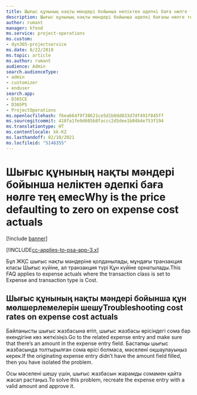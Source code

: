 ```yaml
---
title: Шығыс құнының нақты мәндері бойынша неліктен әдепкі баға нөлге тең емес?
description: Шығыс құнының нақты мәндері бойынша әдепкі бағаны нөлге теңестіріңіз.
author: rumant
manager: kfend
ms.service: project-operations
ms.custom:
- dyn365-projectservice
ms.date: 8/22/2018
ms.topic: article
ms.author: rumant
audience: Admin
search.audienceType:
- admin
- customizer
- enduser
search.app:
- D365CE
- D365PS
- ProjectOperations
ms.openlocfilehash: f6ea664f9f38621ce5d1b0dd033d7df491f845ff
ms.sourcegitcommit: 418fa1fe9d605b8faccc2d5dee1b04b4e753f194
ms.translationtype: HT
ms.contentlocale: kk-KZ
ms.lasthandoff: 02/10/2021
ms.locfileid: "5146355"
---
```

# <a name="why-is-the-price-defaulting-to-zero-on-expense-cost-actuals"></a><span data-ttu-id="b61e0-103">Шығыс құнының нақты мәндері бойынша неліктен әдепкі баға нөлге тең емес</span><span class="sxs-lookup"><span data-stu-id="b61e0-103">Why is the price defaulting to zero on expense cost actuals</span></span>

[!include [banner](../includes/psa-now-project-operations.md)]

[!INCLUDE[cc-applies-to-psa-app-3.x](../includes/cc-applies-to-psa-app-3x.md)]

<span data-ttu-id="b61e0-104">Бұл ЖҚС шығыс нақты мәндеріне қолданылады, мұндағы транзакция класы Шығыс күйіне, ал транзакция түрі Құн күйіне орнатылады.</span><span class="sxs-lookup"><span data-stu-id="b61e0-104">This FAQ applies to expense actuals where the transaction class is set to Expense and transaction type is Cost.</span></span>

## <a name="troubleshooting-cost-rates-on-expense-cost-actuals"></a><span data-ttu-id="b61e0-105">Шығыс құнының нақты мәндері бойынша құн мөлшерлемелерін шешу</span><span class="sxs-lookup"><span data-stu-id="b61e0-105">Troubleshooting cost rates on expense cost actuals</span></span>

<span data-ttu-id="b61e0-106">Байланысты шығыс жазбасына өтіп, шығыс жазбасы өрісіндегі сома бар екендігіне көз жеткізіңіз.</span><span class="sxs-lookup"><span data-stu-id="b61e0-106">Go to the related expense entry and make sure that there’s an amount in the expense entry field.</span></span> <span data-ttu-id="b61e0-107">Бастапқы шығыс жазбасында толтырылған сома өрісі болмаса, мәселені оқшаулауыңыз керек.</span><span class="sxs-lookup"><span data-stu-id="b61e0-107">If the originating expense entry didn’t have the amount field filled, then you have isolated the problem.</span></span>
 
<span data-ttu-id="b61e0-108">Осы мәселені шешу үшін, шығыс жазбасын жарамды сомамен қайта жасап растаңыз.</span><span class="sxs-lookup"><span data-stu-id="b61e0-108">To solve this problem, recreate the expense entry with a valid amount and approve it.</span></span>
